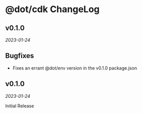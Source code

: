 # @dot/cdk ChangeLog

## v0.1.0

_2023-01-24_

## Bugfixes

- Fixes an errant @dot/env version in the v0.1.0 package.json

## v0.1.0

_2023-01-24_

Initial Release
